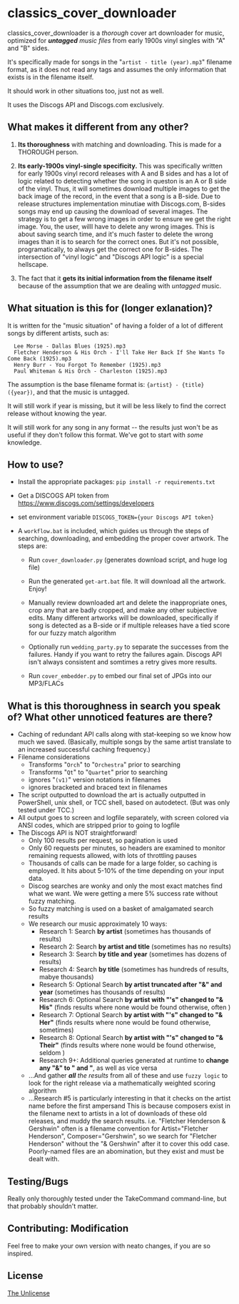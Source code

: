 # classics_cover_downloader

classics_cover_downloader is a _thorough_ cover art downloader for music, optimized for ***untagged*** _music files_ from early 1900s vinyl singles with "A" and "B" sides.

It's specifically made for songs in the "```artist - title (year).mp3```" filename format, as it does not read any tags and assumes the only information that exists is in the filename itself.  

It should work in other situations too, just not as well.

It uses the Discogs API and Discogs.com exclusively.  





## What makes it different from any other?

1. **Its thoroughness** with matching and downloading. This is made for a THOROUGH person.

2. **Its early-1900s vinyl-single specificity.** 
   This was specifically written for early 1900s vinyl record releases with A and B sides and has a lot of logic related to detecting whether the song in queston is an A or B side of the vinyl. Thus, it will sometimes download multiple images to get the back image of the record, in the event that a song is a B-side. Due to release structures implementation minutiae with Discogs.com, B-sides songs may end up causing the download of several images. The strategy is to get a few wrong images in order to ensure we get the right image. You, the user, willl have to delete any wrong images. This is about saving search time, and it's much faster to delete the wrong images than it is to search for the correct ones. But it's not possible, programatically, to always get the correct one for B-sides. The intersection of "vinyl logic" and "Discogs API logic" is a special hellscape.

1. The fact that it **gets its initial information from the filename itself** because of the assumption that we are dealing with _untagged_ music.



## What situation is this for (longer exlanation)?

It is written for the "music situation" of having a folder of a lot of different songs by different artists, such as:
```
  Lee Morse - Dallas Blues (1925).mp3
  Fletcher Henderson & His Orch - I'll Take Her Back If She Wants To Come Back (1925).mp3
  Henry Burr - You Forgot To Remember (1925).mp3
  Paul Whiteman & His Orch - Charleston (1925).mp3
```
The assumption is the base filename format is:  ```{artist} - {title} ({year})```, and that the music is untagged.

It will still work if year is missing, but it will be less likely to find the correct release without knowing the year.

It will still work for any song in any format -- the results just won't be as useful if they don't follow this format. We've got to start with *some* knowledge.




## How to use?

- Install the appropriate packages:  ```pip install -r requirements.txt```

- Get a DISCOGS API token from https://www.discogs.com/settings/developers

- set environment variable ```DISCOGS_TOKEN={your Discogs API token}```

- A ```workflow.bat``` is included, which guides us through the steps of searching, downloading, and embedding the proper cover artwork. The steps are:

    - Run ```cover_downloader.py``` (generates download script, and huge log file)

    - Run the generated ```get-art.bat``` file. It will download all the artwork. Enjoy!

    - Manually review downloaded art and delete the inappropriate ones, crop any that are badly cropped, and make any other subjective edits.
       Many different artworks will be downloaded, specifically if song is detected as a B-side or if multiple releases have a tied score for our fuzzy match algorithm
    
    - Optionally run ```wedding_party.py``` to separate the successes from the failures. Handy if you want to retry the failures again. Discogs API isn't always consistent and somtimes a retry gives more results.
    
    - Run ```cover_embedder.py``` to embed our final set of JPGs into our MP3/FLACs







## What is this thoroughness in search you speak of? What other unnoticed features are there?


* Caching of redundant API calls along with stat-keeping so we know how much we saved. (Basically, multiple songs by the same artist translate to an increased successful caching frequency.)
* Filename considerations
    * Transforms "```Orch```" to "```Orchestra```" prior to searching
    * Transforms "```Qt```" to "```Quartet```" prior to searching
    * ignores "```(v1)```" version notations in filenames
    * ignores bracketed and braced text in filenames
* The script outputted to download the art is actually outputted in PowerShell, unix shell, or TCC shell, based on autodetect. (But was only tested under TCC.)
* All output goes to screen and logfile separately, with screen colored via ANSI codes, which are stripped prior to going to logfile
* The Discogs API is NOT straightforward!
	* Only 100 results per request, so pagination is used
	* Only 60 requests per minutes, so headers are examined to monitor remaining requests allowed, with lots of throttling pauses
	* Thousands of calls can be made for a large folder, so caching is employed. It hits about 5-10% of the time depending on your input data.
	* Discog searches are wonky and only the most exact matches find what we want. We were getting a mere 5% success rate without fuzzy matching.
	* So fuzzy matching is used on a basket of amalgamated search results
	* We research our music approximately 10 ways:
		- Research 1:  Search **by artist**                                         (sometimes has thousands of results)
		- Research 2:  Search **by artist and title**                               (sometimes has        no    results)
		- Research 3:  Search **by title  and year**                                (sometimes has    dozens of results)
		- Research 4:  Search **by title**                                          (sometimes has  hundreds of results, mabye thousands)
		- Research 5:  Optional Search **by artist truncated after "&" and year**   (sometimes has thousands of results)
		- Research 6:  Optional Search **by artist with "'s" changed to "& His"**   (finds results where none would be found otherwise, often    )
		- Research 7:  Optional Search **by artist with "'s" changed to "& Her"**   (finds results where none would be found otherwise, sometimes)
		- Research 8:  Optional Search **by artist with "'s" changed to "& Their"** (finds results where none would be found otherwise, seldom   )
		- Research 9+: Additional queries generated at runtime to **change any "&" to " and "**, as well as vice versa
	* ...And gather ***all*** _the results_ from all of these and use ```fuzzy logic``` to look for the right release via a mathematically weighted scoring algorithm
	* ...Research #5 is particularly interesting in that it checks on the artist name before the first ampersand
	     This is because composers exist in the filename next to artists in a lot of downloads of these old releases, and muddy the search results.
	     i.e. "Fletcher Henderson & Gershwin" often is a filename convention for Artist="Fletcher Henderson", Composer="Gershwin",
		   so we search for "Fletcher Henderson" without the "& Gershwin" after it to cover this odd case. Poorly-named files are an abomination, but they exist and must be dealt with.








## Testing/Bugs

Really only thoroughly tested under the TakeCommand command-line, but that probably shouldn't matter.



## Contributing: Modification

Feel free to make your own version with neato changes, if you are so inspired.


## License

[The Unlicense](https://choosealicense.com/licenses/unlicense/)





